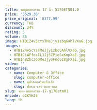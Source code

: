```yaml
---
title: จออุตสาหกรรม 17 นิ้ว G170ETN01.0
price: '5529.36'
price_original: '8377.99'
currency: THB
discount: 34%
rating: 5
volume: 85
image: HTB1Z4v5cYsTMeJjy1zbq6AhlVXaG.jpg
images:
  - HTB1Z4v5cYsTMeJjy1zbq6AhlVXaG.jpg
  - HTB1CiWFfosIL1JjSZPiq6xKmpXaE.jpg
  - HTB1n8Zbc3oQMeJjy0Fnq6z8gFXai.jpg
video: ''
categories:
  - name: Computer & Office
    slug: computer-office
  - name: อุปกรณ์เสริมแท็บเล็ต
    slug: ปกรณ-เสร-มแท-บเล
slug: จออ-ตสาหกรรม-17-g170etn01
encode: oCKYHJS
lang: th
---
```

  
